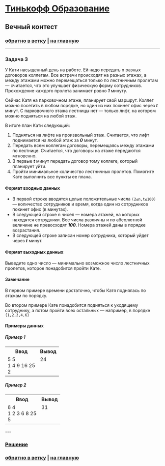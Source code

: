 # [Тинькофф Образование](https://fintech.tinkoff.ru/) 

## Вечный контест

### [обратно в ветку](https://github.com/syrovezhko/tinkoff_contest/tree/test) | [на главную](https://github.com/syrovezhko/tinkoff_contest)

---

### Задача 3

У Кати насыщенный день на работе. Ей надо передать n разных договоров коллегам. Все встречи происходят на разных этажах, а между этажами можно перемещаться только по лестничным пролетам — считается, что это улучшает физическую форму сотрудников. Прохождение каждого пролета занимает ровно ***1*** минуту.

Сейчас Катя на парковочном этаже, планирует свой маршрут. Коллег можно посетить в любом порядке, но один из них покинет офис через ***t*** минут. С парковочного этажа лестницы нет — только лифт, на котором можно подняться на любой этаж.

В итоге план Кати следующий:

 1. Подняться на лифте на произвольный этаж. Считается, что лифт поднимается на любой этаж за ***0*** минут.
 2. Передать всем коллегам договоры, перемещаясь между этажами по лестнице. Считается, что договоры на этаже передаются мгновенно.
 3. В первые ***t*** минут передать договор тому коллеге, который планирует уйти.
 4. Пройти минимальное количество лестничных пролетов.
Помогите Кате выполнить все пункты ее плана.



#### Формат входных данных

 - В первой строке вводятся целые положительные числа `(2≤n,t≤100)` — количество сотрудников и время, когда один из сотрудников покинет офис (в минутах).
 - В следующей строке n чисел — номера этажей, на которых находятся сотрудники. Все числа различны и по абсолютной величине не превосходят ***100***. Номера этажей даны в порядке возрастания.
 - В следующей строке записан номер сотрудника, который уйдет через ***t*** минут.

#### Формат выходных данных

Выведите одно число — минимально возможное число лестничных пролетов, которое понадобится пройти Кате.

#### Замечание

В первом примере времени достаточно, чтобы Катя поднялась по этажам по порядку.

Во втором примере Кате понадобится подняться к уходящему сотруднику, а потом пройти всех остальных — например, в порядке `{1,2,3,4,6}`

#### Примеры данных
##### Пример 1
<table>
  <tr>
    <th>Ввод</th>
    <th>Вывод</th>
  </tr>
  <tr>
  <td valign="top">
  5  5 <br>
  1  4  9  16  25 <br>
  2
  </td>

  <td valign="top">
  24
  </td>
  </tr>
</table>

##### Пример 2
<table>
  <tr>
    <th>Ввод</th>
    <th>Вывод</th>
  </tr>
  <tr>
  <td valign="top">
  6  4 <br>
  1  2  3  6  8  25 <br>
  5
  </td>

  <td valign="top">
  31
  </td>
  </tr>
</table>
---

### [Решение](https://github.com/syrovezhko/tinkoff_contest/tree/test/test3/task3.js)

### [обратно в ветку](https://github.com/syrovezhko/tinkoff_contest/tree/test) | [на главную](https://github.com/syrovezhko/tinkoff_contest)